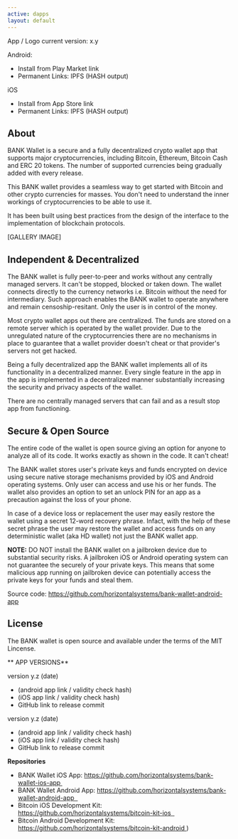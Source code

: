 ```yaml
---
active: dapps
layout: default
---
```


App / Logo
current version: x.y

Android:
- Install from Play Market link
- Permanent Links: IPFS (HASH output)

iOS
- Install from App Store link
- Permanent Links: IPFS (HASH output)

## About

BANK Wallet is a secure and a fully decentralized crypto wallet app that supports major cryptocurrencies, including Bitcoin, Ethereum, Bitcoin Cash and ERC 20 tokens. The number of supported currencies being gradually added with every release.

This BANK wallet provides a seamless way to get started with Bitcoin and other crypto currencies for masses. You don't need to understand the inner workings of cryptocurrencies to be able to use it.

It has been built using best practices from the design of the interface to the implementation of blockchain protocols.

[GALLERY IMAGE]


## Independent & Decentralized

The BANK wallet is fully peer-to-peer and works without any centrally managed servers. It can't be stopped, blocked or taken down. The wallet connects directly to the currency networks i.e. Bitcoin without the need for intermediary. Such approach enables the BANK wallet to operate anywhere and remain censoship-resitant. Only the user is in control of the money.

Most crypto wallet apps out there are centralized. The funds are stored on a remote server which is operated by the wallet provider. Due to the unregulated nature of the cryptocurrencies there are no mechanisms in place to guarantee that a wallet provider doesn't cheat or that provider's servers not get hacked.

Being a fully decentralized app the BANK wallet implements all of its functionality in a decentralized manner. Every single feature in the app in the app is implemented in a decentralized manner substantially increasing the security and privacy aspects of the wallet. 

There are no centrally managed servers that can fail and as a result stop app from functioning.


## Secure & Open Source

The entire code of the wallet is open source giving an option for anyone to analyze all of its code. It works exactly as shown in the code. It can't cheat!

The BANK wallet stores user's private keys and funds encrypted on device using secure native storage mechanisms provided by iOS and Android operating systems. Only user can access and use his or her funds. The wallet also provides an option to set an unlock PIN for an app as a precaution against the loss of your phone. 

In case of a device loss or replacement the user may easily restore the wallet using a secret 12-word recovery phrase. Infact, with the help of these secret phrase the user may restore the wallet and access funds on any deterministic wallet (aka HD wallet) not just the BANK wallet app.

**NOTE:** DO NOT install the BANK wallet on a jailbroken device due to substantial security risks. A jailbroken iOS or Android operating system can not guarantee the securely of your private keys. This means that some malicious app running on jailbroken device can potentially access the private keys for your funds and steal them.

Source code: https://github.com/horizontalsystems/bank-wallet-android-app

## License

The BANK wallet is open source and available under the terms of the MIT Lincense.


** APP VERSIONS**

version y.z (date) 
- (android app link / validity check hash)
- (iOS app link / validity check hash)
- GitHub link to release commit

version y.z (date) 
- (android app link / validity check hash)
- (iOS app link / validity check hash)
- GitHub link to release commit


**Repositories**

- BANK Wallet iOS App: https://github.com/horizontalsystems/bank-wallet-ios-app 
- BANK Wallet Android App: https://github.com/horizontalsystems/bank-wallet-android-app  
- Bitcoin iOS Development Kit: https://github.com/horizontalsystems/bitcoin-kit-ios  
- Bitcoin Android Development Kit: https://github.com/horizontalsystems/bitcoin-kit-android )


